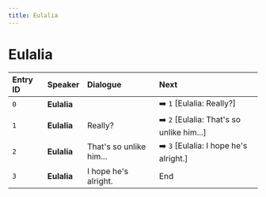 ```yaml
---
title: Eulalia
---
```


# Eulalia


| Entry ID | Speaker | Dialogue | Next |
| :------- | :------ | :------- | :------------ |
| `0` | **Eulalia** |  | ➡️ `1` \[Eulalia: Really?\] |
| `1` | **Eulalia** | Really? | ➡️ `2` \[Eulalia: That's so unlike him\.\.\.\] |
| `2` | **Eulalia** | That's so unlike him\.\.\. | ➡️ `3` \[Eulalia: I hope he's alright\.\] |
| `3` | **Eulalia** | I hope he's alright\. | End |
